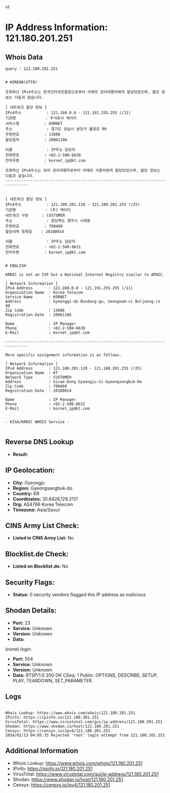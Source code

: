 vt
# IP Address Information: 121.180.201.251

## Whois Data
```
query : 121.180.201.251


# KOREAN(UTF8)

조회하신 IPv4주소는 한국인터넷진흥원으로부터 아래의 관리대행자에게 할당되었으며, 할당 정보는 다음과 같습니다.

[ 네트워크 할당 정보 ]
IPv4주소           : 121.160.0.0 - 121.191.255.255 (/11)
기관명             : 주식회사 케이티
서비스명           : KORNET
주소               : 경기도 성남시 분당구 불정로 90
우편번호           : 13606
할당일자           : 20061106

이름               : IP주소 담당자
전화번호           : +82-2-500-6630
전자우편           : kornet_ip@kt.com

조회하신 IPv4주소는 위의 관리대행자로부터 아래의 사용자에게 할당되었으며, 할당 정보는 다음과 같습니다.
--------------------------------------------------------------------------------


[ 네트워크 할당 정보 ]
IPv4주소           : 121.180.201.128 - 121.180.201.255 (/25)
기관명             : (주) 케이티
네트워크 구분      : CUSTOMER
주소               : 경상북도 경주시 시래동
우편번호           : 780460
할당내역 등록일    : 20180814

이름               : IP주소 담당자
전화번호           : +82-2-500-6631
전자우편           : kornet_ip@kt.com


# ENGLISH

KRNIC is not an ISP but a National Internet Registry similar to APNIC.

[ Network Information ]
IPv4 Address       : 121.160.0.0 - 121.191.255.255 (/11)
Organization Name  : Korea Telecom
Service Name       : KORNET
Address            : Gyeonggi-do Bundang-gu, Seongnam-si Buljeong-ro 90
Zip Code           : 13606
Registration Date  : 20061106

Name               : IP Manager
Phone              : +82-2-500-6630
E-Mail             : kornet_ip@kt.com

--------------------------------------------------------------------------------

More specific assignment information is as follows.

[ Network Information ]
IPv4 Address       : 121.180.201.128 - 121.180.201.255 (/25)
Organization Name  : KT
Network Type       : CUSTOMER
Address            : Sirae-Dong Gyeongju-Si Gyeongsangbuk-Do
Zip Code           : 780460
Registration Date  : 20180814

Name               : IP Manager
Phone              : +82-2-500-6631
E-Mail             : kornet_ip@kt.com


- KISA/KRNIC WHOIS Service -


```
## Reverse DNS Lookup
- **Result:** 

## IP Geolocation:
- **City:** Gyeongju
- **Region:** Gyeongsangbuk-do
- **Country:** KR
- **Coordinates:** 35.8428,129.2117
- **Org:** AS4766 Korea Telecom
- **Timezone:** Asia/Seoul

## CINS Army List Check:
- **Listed in CINS Army List:** 
No

## Blocklist.de Check:
- **Listed on Blocklist.de:** 
No

## Security Flags:
- **Status:** 0 security vendors flagged this IP address as malicious

## Shodan Details:
- **Port:** 23
- **Service:** Unknown
- **Version:** Unknown
- **Data:** 
(none) login: 

- **Port:** 554
- **Service:** Unknown
- **Version:** Unknown
- **Data:** RTSP/1.0 200 OK
CSeq: 1
Public: OPTIONS, DESCRIBE, SETUP, PLAY, TEARDOWN, SET_PARAMETER



## Logs
```

Whois Lookup: https://www.whois.com/whois/121.180.201.251
IPinfo: https://ipinfo.io/121.180.201.251
VirusTotal: https://www.virustotal.com/gui/ip-address/121.180.201.251
Shodan: https://www.shodan.io/host/121.180.201.251
Censys: https://censys.io/ipv4/121.180.201.251
2024/02/13 04:05:33 Rejected 'root' login attempt from 121.180.201.251

```
## Additional Information
- Whois Lookup: https://www.whois.com/whois/121.180.201.251
- IPinfo: https://ipinfo.io/121.180.201.251
- VirusTotal: https://www.virustotal.com/gui/ip-address/121.180.201.251
- Shodan: https://www.shodan.io/host/121.180.201.251
- Censys: https://censys.io/ipv4/121.180.201.251

